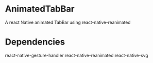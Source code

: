 # AnimatedTabBar
A react Native animated TabBar using react-native-reanimated

# Dependencies
react-native-gesture-handler 
react-native-reanimated 
react-native-svg
